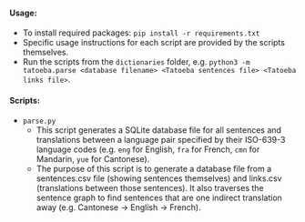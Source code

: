 #### Usage:
- To install required packages: `pip install -r requirements.txt`
- Specific usage instructions for each script are provided by the scripts themselves.
- Run the scripts from the `dictionaries` folder, e.g. `python3 -m tatoeba.parse <database filename> <Tatoeba sentences file> <Tatoeba links file>`.

#### Scripts:
- `parse.py`
  - This script generates a SQLite database file for all sentences and translations between a language pair specified by their ISO-639-3 language codes (e.g. `eng` for English, `fra` for French, `cmn` for Mandarin, `yue` for Cantonese).
  - The purpose of this script is to generate a database file from a sentences.csv file (showing sentences themselves) and links.csv (translations between those sentences). It also traverses the sentence graph to find sentences that are one indirect translation away (e.g. Cantonese -> English -> French).
